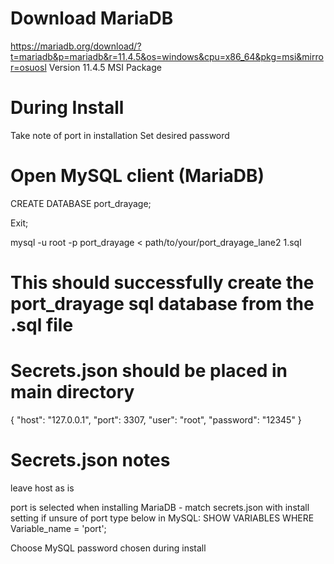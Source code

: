 # Download MariaDB
https://mariadb.org/download/?t=mariadb&p=mariadb&r=11.4.5&os=windows&cpu=x86_64&pkg=msi&mirror=osuosl
Version 11.4.5
MSI Package

# During Install
Take note of port in installation
Set desired password 

# Open MySQL client (MariaDB)

CREATE DATABASE port_drayage;

Exit;

mysql -u root -p port_drayage < path/to/your/port_drayage_lane2 1.sql

# This should successfully create the port_drayage sql database from the .sql file

# Secrets.json should be placed in main directory

{
    "host": "127.0.0.1",
    "port": 3307,
    "user": "root",
    "password": "12345"
}

# Secrets.json notes
leave host as is

port is selected when installing MariaDB - match secrets.json with install setting if unsure of port type below in MySQL:
SHOW VARIABLES WHERE Variable_name = 'port';

Choose MySQL password chosen during install